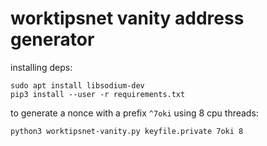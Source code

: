 # worktipsnet vanity address generator

installing deps:

    sudo apt install libsodium-dev
    pip3 install --user -r requirements.txt

to generate a nonce with a prefix `^7oki` using 8 cpu threads:

    python3 worktipsnet-vanity.py keyfile.private 7oki 8
